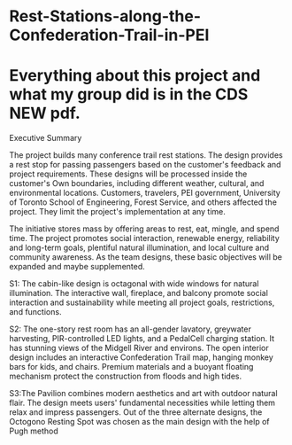 # Rest-Stations-along-the-Confederation-Trail-in-PEI
# Everything about this project and what my group did is in the CDS NEW pdf.

Executive Summary

The project builds many conference trail rest stations. The design provides a rest stop for passing
passengers based on the customer's feedback and project requirements. These designs will be
processed inside the customer's Own boundaries, including different weather, cultural, and
environmental locations. Customers, travelers, PEI government, University of Toronto School of
Engineering, Forest Service, and others affected the project. They limit the project's
implementation at any time.

The initiative stores mass by offering areas to rest, eat, mingle, and spend time. The project
promotes social interaction, renewable energy, reliability and long-term goals, plentiful natural
illumination, and local culture and community awareness. As the team designs, these basic
objectives will be expanded and maybe supplemented.

S1: The cabin-like design is octagonal with wide windows for natural illumination. The
interactive wall, fireplace, and balcony promote social interaction and sustainability while
meeting all project goals, restrictions, and functions.

S2: The one-story rest room has an all-gender lavatory, greywater harvesting, PIR-controlled
LED lights, and a PedalCell charging station. It has stunning views of the Midgell River and
environs. The open interior design includes an interactive Confederation Trail map, hanging
monkey bars for kids, and chairs. Premium materials and a buoyant floating mechanism protect
the construction from floods and high tides.

S3:The Pavilion combines modern aesthetics and art with outdoor natural flair. The design meets
users' fundamental necessities while letting them relax and impress passengers.
Out of the three alternate designs, the Octogono Resting Spot was chosen as the main design
with the help of Pugh method

